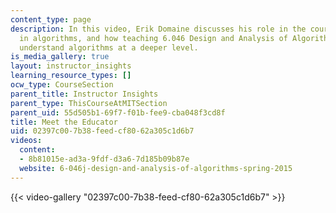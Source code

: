 ```yaml
---
content_type: page
description: In this video, Erik Domaine discusses his role in the course, his interest
  in algorithms, and how teaching 6.046 Design and Analysis of Algorithms helps him
  understand algorithms at a deeper level.
is_media_gallery: true
layout: instructor_insights
learning_resource_types: []
ocw_type: CourseSection
parent_title: Instructor Insights
parent_type: ThisCourseAtMITSection
parent_uid: 55d505b1-69f7-f01b-fee9-cba048f3cd8f
title: Meet the Educator
uid: 02397c00-7b38-feed-cf80-62a305c1d6b7
videos:
  content:
  - 8b81015e-ad3a-9fdf-d3a6-7d185b09b87e
  website: 6-046j-design-and-analysis-of-algorithms-spring-2015
---
```



{{< video-gallery "02397c00-7b38-feed-cf80-62a305c1d6b7" >}}

